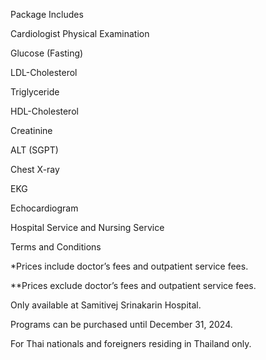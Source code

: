 ﻿Package Includes

Cardiologist Physical Examination	

Glucose (Fasting)	

LDL-Cholesterol	

Triglyceride	

HDL-Cholesterol	

Creatinine	

ALT (SGPT)	

Chest X-ray	

EKG	

Echocardiogram	

Hospital Service and Nursing Service	

Terms and Conditions



\*Prices include doctor’s fees and outpatient service fees.

\*\*Prices exclude doctor’s fees and outpatient service fees.

Only available at Samitivej Srinakarin Hospital.

Programs can be purchased until December 31, 2024.

For Thai nationals and foreigners residing in Thailand only.


